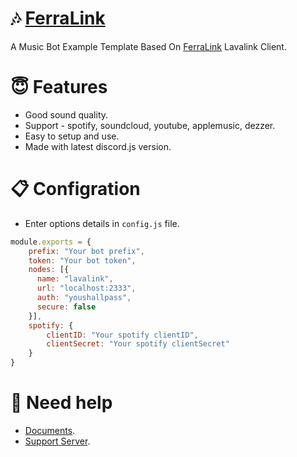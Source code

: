 # 🎶 [FerraLink](https://discord.gg/8n3yNqtPAE)

A Music Bot Example Template Based On [FerraLink](https://www.npmjs.com/package/ferra-link) Lavalink Client.

# 😇 Features
- Good sound quality.
- Support - spotify, soundcloud, youtube, applemusic, dezzer.
- Easy to setup and use.
- Made with latest discord.js version.

# 📋 Configration
- Enter options details in `config.js` file.
```js
module.exports = {
    prefix: "Your bot prefix",
    token: "Your bot token",
    nodes: [{
      name: "lavalink",
      url: "localhost:2333",
      auth: "youshallpass",
      secure: false
    }],
    spotify: {
        clientID: "Your spotify clientID",
        clientSecret: "Your spotify clientSecret"
    }
}
```
# 💬 Need help
- [Documents](https://ferralink.gitbook.io/untitled/).
- [Support Server](https://discord.gg/8n3yNqtPAE).
